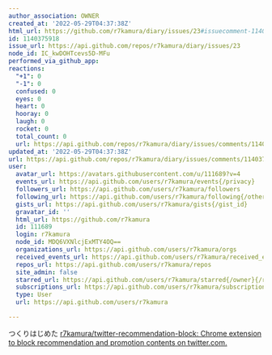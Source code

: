 ```yaml
---
author_association: OWNER
created_at: '2022-05-29T04:37:38Z'
html_url: https://github.com/r7kamura/diary/issues/23#issuecomment-1140375918
id: 1140375918
issue_url: https://api.github.com/repos/r7kamura/diary/issues/23
node_id: IC_kwDOHTcevs5D-MFu
performed_via_github_app: 
reactions:
  "+1": 0
  "-1": 0
  confused: 0
  eyes: 0
  heart: 0
  hooray: 0
  laugh: 0
  rocket: 0
  total_count: 0
  url: https://api.github.com/repos/r7kamura/diary/issues/comments/1140375918/reactions
updated_at: '2022-05-29T04:37:38Z'
url: https://api.github.com/repos/r7kamura/diary/issues/comments/1140375918
user:
  avatar_url: https://avatars.githubusercontent.com/u/111689?v=4
  events_url: https://api.github.com/users/r7kamura/events{/privacy}
  followers_url: https://api.github.com/users/r7kamura/followers
  following_url: https://api.github.com/users/r7kamura/following{/other_user}
  gists_url: https://api.github.com/users/r7kamura/gists{/gist_id}
  gravatar_id: ''
  html_url: https://github.com/r7kamura
  id: 111689
  login: r7kamura
  node_id: MDQ6VXNlcjExMTY4OQ==
  organizations_url: https://api.github.com/users/r7kamura/orgs
  received_events_url: https://api.github.com/users/r7kamura/received_events
  repos_url: https://api.github.com/users/r7kamura/repos
  site_admin: false
  starred_url: https://api.github.com/users/r7kamura/starred{/owner}{/repo}
  subscriptions_url: https://api.github.com/users/r7kamura/subscriptions
  type: User
  url: https://api.github.com/users/r7kamura

---
```

つくりはじめた
[r7kamura/twitter-recommendation-block: Chrome extension to block recommendation and promotion contents on twitter.com.](https://github.com/r7kamura/twitter-recommendation-block)